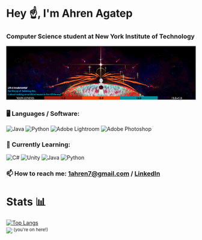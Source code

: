 # Hey ☝, I'm Ahren Agatep  
### Computer Science student at New York Institute of Technology
![](https://github.com/ahrenagatep/ahrenagatep/blob/main/nge.gif)
### 🖥️ Languages / Software:
![Java](https://img.shields.io/badge/java-%23ED8B00.svg?style=for-the-badge&logo=openjdk&logoColor=white) ![Python](https://img.shields.io/badge/python-3670A0?style=for-the-badge&logo=python&logoColor=ffdd54) ![Adobe Lightroom](https://img.shields.io/badge/Adobe%20Lightroom-31A8FF.svg?style=for-the-badge&logo=Adobe%20Lightroom&logoColor=white) ![Adobe Photoshop](https://img.shields.io/badge/adobe%20photoshop-%2331A8FF.svg?style=for-the-badge&logo=adobe%20photoshop&logoColor=white) 

### 🌱 Currently Learning:
![C#](https://img.shields.io/badge/c%23-%23239120.svg?style=for-the-badge&logo=csharp&logoColor=white) ![Unity](https://img.shields.io/badge/unity-%23000000.svg?style=for-the-badge&logo=unity&logoColor=white) ![Java](https://img.shields.io/badge/java-%23ED8B00.svg?style=for-the-badge&logo=openjdk&logoColor=white) ![Python](https://img.shields.io/badge/python-3670A0?style=for-the-badge&logo=python&logoColor=ffdd54) 

### 📫 How to reach me: [1ahren7@gmail.com](mailto:1ahren7@gmail.com) / [LinkedIn](www.linkedin.com/in/ahrenagatep/)

# Stats 📊
[![Top Langs](https://github-readme-stats.vercel.app/api/top-langs/?username=ahrenagatep&theme=github_dark_dimmed)](https://github.com/anuraghazra/github-readme-stats)    
![](https://komarev.com/ghpvc/?username=ahrenagatep&color=blue&style=flat)<sup> (you're on here!)<sup/>    

<!--
**ahrenagatep/ahrenagatep** is a ✨ _special_ ✨ repository because its `README.md` (this file) appears on your GitHub profile.

Here are some ideas to get you started:

- 🔭 I’m currently working on ...
- 🌱 I’m currently learning ...
- 👯 I’m looking to collaborate on ...
- 🤔 I’m looking for help with ...
- 💬 Ask me about ...
- 📫 How to reach me: ...
- 😄 Pronouns: ...
- ⚡ Fun fact: ...
-->
